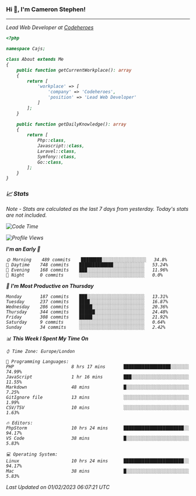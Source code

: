 ### Hi 👋, I'm Cameron Stephen!
<hr>
<p><em>Lead Web Developer at <a href="https://codeheroes.co.uk">Codeheroes</a></p>


```php
<?php

namespace Cajs;

class About extends Me
{
    public function getCurrentWorkplace(): array
    {
        return [
            'workplace' => [
                'company' => 'Codeheroes',
                'position' => 'Lead Web Developer'
            ]
        ];
    }

    public function getDailyKnowledge(): array
    {
        return [
            Php::class,
            Javascript::class,
            Laravel::class,
            Symfony::class,
            Go::class,
        ];
    }
}
```

### 📈 Stats
<p><em>Note - Stats are calculated as the last 7 days from yesterday. Today's stats are not included.</em></p>


<!--START_SECTION:waka-->
![Code Time](http://img.shields.io/badge/Code%20Time-3%2C250%20hrs%2028%20mins-blue)

![Profile Views](http://img.shields.io/badge/Profile%20Views-3-blue)

**I'm an Early 🐤** 

```text
🌞 Morning    489 commits    ████████░░░░░░░░░░░░░░░░░   34.8% 
🌆 Daytime    748 commits    █████████████░░░░░░░░░░░░   53.24% 
🌃 Evening    168 commits    ███░░░░░░░░░░░░░░░░░░░░░░   11.96% 
🌙 Night      0 commits      ░░░░░░░░░░░░░░░░░░░░░░░░░   0.0%

```
📅 **I'm Most Productive on Thursday** 

```text
Monday       187 commits    ███░░░░░░░░░░░░░░░░░░░░░░   13.31% 
Tuesday      237 commits    ████░░░░░░░░░░░░░░░░░░░░░   16.87% 
Wednesday    286 commits    █████░░░░░░░░░░░░░░░░░░░░   20.36% 
Thursday     344 commits    ██████░░░░░░░░░░░░░░░░░░░   24.48% 
Friday       308 commits    █████░░░░░░░░░░░░░░░░░░░░   21.92% 
Saturday     9 commits      ░░░░░░░░░░░░░░░░░░░░░░░░░   0.64% 
Sunday       34 commits     ░░░░░░░░░░░░░░░░░░░░░░░░░   2.42%

```


📊 **This Week I Spent My Time On** 

```text
⌚︎ Time Zone: Europe/London

💬 Programming Languages: 
PHP                      8 hrs 17 mins       ██████████████████░░░░░░░   74.99% 
JavaScript               1 hr 16 mins        ███░░░░░░░░░░░░░░░░░░░░░░   11.55% 
Markdown                 48 mins             █░░░░░░░░░░░░░░░░░░░░░░░░   7.25% 
GitIgnore file           13 mins             ░░░░░░░░░░░░░░░░░░░░░░░░░   1.99% 
CSV/TSV                  10 mins             ░░░░░░░░░░░░░░░░░░░░░░░░░   1.63%

🔥 Editors: 
PhpStorm                 10 hrs 24 mins      ███████████████████████░░   94.17% 
VS Code                  38 mins             █░░░░░░░░░░░░░░░░░░░░░░░░   5.83%

💻 Operating System: 
Linux                    10 hrs 24 mins      ███████████████████████░░   94.17% 
Mac                      38 mins             █░░░░░░░░░░░░░░░░░░░░░░░░   5.83%

```


 Last Updated on 01/02/2023 06:07:21 UTC
<!--END_SECTION:waka-->
